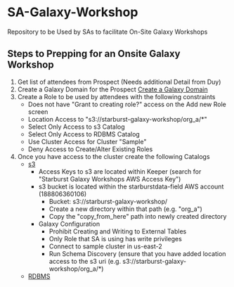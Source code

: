 # SA-Galaxy-Workshop

Repository to be Used by SAs to facilitate On-Site Galaxy Workshops

## Steps to Prepping for an Onsite Galaxy Workshop

1. Get list of attendees from Prospect (Needs additional Detail from Duy)
2. Create a Galaxy Domain for the Prospect [Create a Galaxy Domain ](https://www.starburst.io/platform/starburst-galaxy/start/)
3. Create a Role to be used by attendees with the following constraints
   - Does not have "Grant to creating role?" access on the Add new Role screen
   - Location Access to "s3://starburst-galaxy-workshop/org_a/*"
   - Select Only Access to s3 Catalog
   - Select Only Access to RDBMS Catalog
   - Use Cluster Access for Cluster "Sample"
   - Deny Access to Create/Alter Existing Roles
5. Once you have access to the cluster create the following Catalogs
   - [s3](https://github.com/starburstdata/SA-Galaxy-Onsite-pre-work/blob/main/module_one/Create_S3_Catalog.pdf) 
      - Access Keys to s3 are located within Keeper (search for "Starburst Galaxy Workshops AWS Access Key")
      - s3 bucket is located within the starburstdata-field AWS account (188806360106)
        - Bucket: s3://starburst-galaxy-workshop/
        - Create a new directory within that path (e.g. "org_a")
        - Copy the "copy_from_here" path into newly created directory
      - Galaxy Configuration
        - Prohibit Creating and Writing to External Tables
        - Only Role that SA is using has write privileges
        - Connect to sample cluster in us-east-2
        - Run Schema Discovery (ensure that you have added location access to the s3 uri (e.g. s3://starburst-galaxy-workshop/org_a/*)
   - [RDBMS](https://github.com/starburstdata/SA-Galaxy-Onsite-pre-work/blob/main/module_one/Create_Database_Catalog.pdf)
